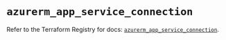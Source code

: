 # `azurerm_app_service_connection`

Refer to the Terraform Registry for docs: [`azurerm_app_service_connection`](https://registry.terraform.io/providers/hashicorp/azurerm/4.16.0/docs/resources/app_service_connection).
